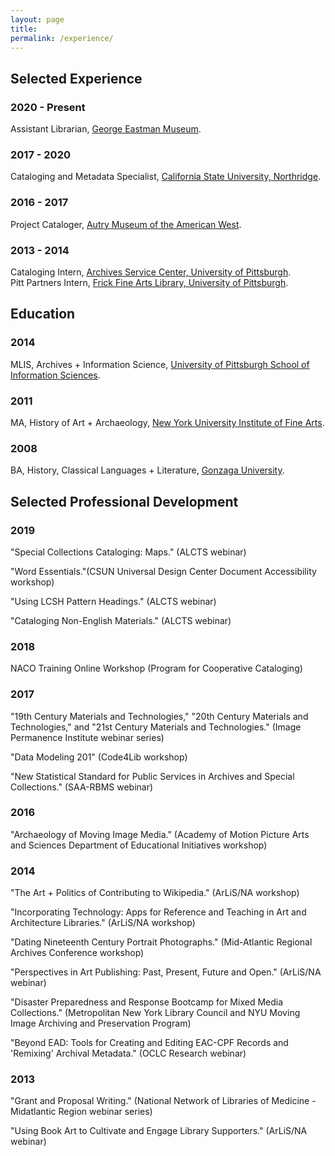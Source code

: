 ```yaml
---
layout: page
title:
permalink: /experience/
---
```

## Selected Experience
### 2020 - Present
Assistant Librarian, [George Eastman Museum](https://www.eastman.org/richard-and-ronay-menschel-library).
### 2017 - 2020
Cataloging and Metadata Specialist, [California State University, Northridge](http://library.csun.edu/).
### 2016 - 2017
Project Cataloger, [Autry Museum of the American West](https://theautry.org/research-collections/library-and-archives-autry).
### 2013 - 2014
Cataloging Intern, [Archives Service Center, University of Pittsburgh](http://www.library.pitt.edu/archives-service-center).  
Pitt Partners Intern, [Frick Fine Arts Library, University of Pittsburgh](http://library.pitt.edu/fine-arts).

## Education
### 2014
MLIS, Archives + Information Science, [University of Pittsburgh School of Information Sciences](http://ischool.pitt.edu/).
### 2011
MA, History of Art + Archaeology, [New York University Institute of Fine Arts](http://www.nyu.edu/gsas/dept/fineart/).
### 2008
BA, History, Classical Languages + Literature, [Gonzaga University](http://www.gonzaga.edu/).

## Selected Professional Development
### 2019
"Special Collections Cataloging: Maps." (ALCTS webinar)

"Word Essentials."(CSUN Universal Design Center Document Accessibility workshop)

"Using LCSH Pattern Headings." (ALCTS webinar)

"Cataloging Non-English Materials." (ALCTS webinar)
### 2018
NACO Training Online Workshop (Program for Cooperative Cataloging)

### 2017
"19th Century Materials and Technologies," "20th Century Materials and Technologies," and "21st Century Materials and Technologies." (Image Permanence Institute webinar series)

"Data Modeling 201" (Code4Lib workshop)  

"New Statistical Standard for Public Services in Archives and Special Collections." (SAA-RBMS webinar)
### 2016
"Archaeology of Moving Image Media." (Academy of Motion Picture Arts and Sciences Department of Educational Initiatives workshop)
### 2014
"The Art + Politics of Contributing to Wikipedia." (ArLiS/NA workshop)  

"Incorporating Technology: Apps for Reference and Teaching in Art and Architecture Libraries." (ArLiS/NA workshop)  

"Dating Nineteenth Century Portrait Photographs." (Mid-Atlantic Regional Archives Conference workshop)  

"Perspectives in Art Publishing: Past, Present, Future and Open." (ArLiS/NA webinar)  

"Disaster Preparedness and Response Bootcamp for Mixed Media Collections." (Metropolitan New York Library Council and NYU Moving Image Archiving and Preservation Program)  

"Beyond EAD: Tools for Creating and Editing EAC-CPF Records and 'Remixing' Archival Metadata." (OCLC Research webinar)
### 2013
"Grant and Proposal Writing." (National Network of Libraries of Medicine - Midatlantic Region webinar series)  

"Using Book Art to Cultivate and Engage Library Supporters." (ArLiS/NA webinar)  
